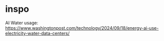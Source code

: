 # inspo


AI Water usage: https://www.washingtonpost.com/technology/2024/09/18/energy-ai-use-electricity-water-data-centers/

